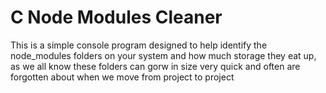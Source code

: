 # C Node Modules Cleaner

This is a simple console program designed to help identify the node_modules folders on your system and how much storage they eat up, as we all know these folders can gorw in size very quick and often are forgotten about when we move from project to project